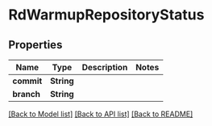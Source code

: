 # RdWarmupRepositoryStatus

## Properties

Name | Type | Description | Notes
------------ | ------------- | ------------- | -------------
**commit** | **String** |  | 
**branch** | **String** |  | 

[[Back to Model list]](../README.md#documentation-for-models) [[Back to API list]](../README.md#documentation-for-api-endpoints) [[Back to README]](../README.md)


